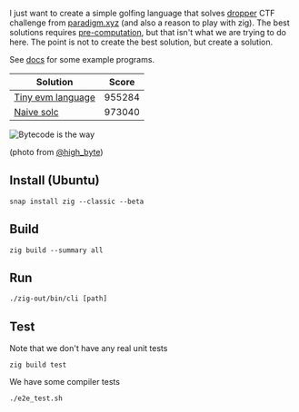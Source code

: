 I just want to create a simple golfing language that solves [dropper](https://github.com/paradigmxyz/paradigm-ctf-2023/blob/main/dropper/challenge/project/src/Challenge.sol) CTF challenge from [paradigm.xyz](https://ctf.paradigm.xyz/) (and also a reason to play with zig). The best solutions requires [pre-computation](https://twitter.com/orenyomtov/status/1718856711887339863), but that isn't what we are trying to do here. The point is not to create the best solution, but create a solution.

See [docs](./docs/readme.md) for some example programs.

| Solution                                             | Score  |
| ---------------------------------------------------- | ------ |
| [Tiny evm language](programs/dropper_soloution.golf) | 955284 |
| [Naive solc](benchmark/src/BadSolution.sol)          | 973040 |

![Bytecode is the way](http://web.archive.org/web/20221229034822if_/https://pbs.twimg.com/profile_banners/706491515527364610/1663160614/1500x500)

(photo from [@high_byte](https://twitter.com/high_byte))

## Install (Ubuntu)
```
snap install zig --classic --beta
```

## Build
```
zig build --summary all
```

## Run
```
./zig-out/bin/cli [path] 
```

## Test 
Note that we don't have any real unit tests
```
zig build test
```

We have some compiler tests
```
./e2e_test.sh
```